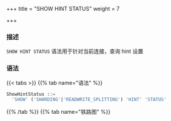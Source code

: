 +++
title = "SHOW HINT STATUS"
weight = 7

+++

### 描述

`SHOW HINT STATUS` 语法用于针对当前连接，查询 hint 设置

### 语法

{{< tabs >}}
{{% tab name="语法" %}}
```sql
ShowHintStatus ::=
  'SHOW' ('SHARDING'|'READWRITE_SPLITTING') 'HINT' 'STATUS'
```
{{% /tab %}}
{{% tab name="铁路图" %}}
<iframe frameborder="0" name="diagram" id="diagram" width="100%" height="100%"></iframe>
{{% /tab %}}
{{< /tabs >}}

### 示例

- 查询 `SHARDING` 的 hint 设置

```sql
SHOW SHARDING HINT STATUS;
```

- 查询 `READWRITE_SPLITTING` 的 hint 设置

```sql
SHOW READWRITE_SPLITTING HINT STATUS;
```

### 保留字

`SHOW`、`SHARDING`、`READWRITE_SPLITTING`、`HINT`、`STATUS`

### 相关链接

- [保留字](/cn/reference/distsql/syntax/reserved-word/)